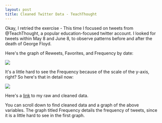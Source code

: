 ```yaml
---
layout: post
title: Cleaned Twitter Data - TeachThought
---
```


Okay, I retried the exercise - This time I focused on tweets from @TeachThought, a popular education-focused twitter account. I looked for tweets within May 8 and June 8, to observe patterns before and after the death of George Floyd.

Here's the graph of Reweets, Favorites, and Frequency by date:

![](https://github.com/SamBoiser/samboiser.github.io/blob/master/images/C7E89BDC-7794-4599-BC69-B4F3242D718E_4_5005_c.jpeg)

It's a little hard to see the Frequency because of the scale of the y-axis, right? So here's that in detail now:

![](https://github.com/SamBoiser/samboiser.github.io/blob/master/images/65E78F7B-402B-40BA-BDEB-48B51B126A5F_4_5005_c.jpeg)

Here's a [link](https://github.com/SamBoiser/samboiser.github.io/blob/master/TeachThought.xls) to my raw and cleaned data.

You can scroll down to find cleaned data and a graph of the above variables. The graph titled Frequency details the frequency of tweets, since it is a little hard to see in the first graph.
